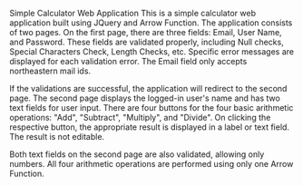 Simple Calculator Web Application
This is a simple calculator web application built using JQuery and Arrow Function. The application consists of two pages. On the first page, there are three fields: Email, User Name, and Password. These fields are validated properly, including Null checks, Special Characters Check, Length Checks, etc. Specific error messages are displayed for each validation error. The Email field only accepts northeastern mail ids.

If the validations are successful, the application will redirect to the second page. The second page displays the logged-in user's name and has two text fields for user input. There are four buttons for the four basic arithmetic operations: "Add", "Subtract", "Multiply", and "Divide". On clicking the respective button, the appropriate result is displayed in a label or text field. The result is not editable.

Both text fields on the second page are also validated, allowing only numbers. All four arithmetic operations are performed using only one Arrow Function.

